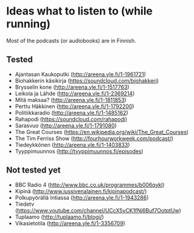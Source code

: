 # Ideas what to listen to (while running)

Most of the podcasts (or audiobooks) are in Finnish.

## Tested

* Ajantasan Kaukoputki (http://areena.yle.fi/1-1961721)
* Biohakkerin käsikirja (https://soundcloud.com/biohakkeri)
* Brysselin kone (http://areena.yle.fi/1-1517763)
* Leikola ja Lähde (http://areena.yle.fi/1-2369214)
* Mitä maksaa? (http://areena.yle.fi/1-1811853)
* Perttu Häkkinen (http://areena.yle.fi/1-1792200)
* Politiikkaradio (http://areena.yle.fi/1-1485162)
* Rahapodi (https://soundcloud.com/rahapodi)
* Sarasvuo (http://areena.yle.fi/1-1791080)
* The Great Courses (https://en.wikipedia.org/wiki/The_Great_Courses)
* The Tim Ferriss Show (http://fourhourworkweek.com/podcast/)
* Tiedeykkönen (http://areena.yle.fi/1-1403833)
* Tyyppimuunnos (http://tyyppimuunnos.fi/episodes)

## Not tested yet

* BBC Radio 4 (http://www.bbc.co.uk/programmes/b006qykl)
* Kipinä (http://www.jussivenalainen.fi/kipinapodcast/)
* Polkupyörällä Intiassa (http://areena.yle.fi/1-1943286)
* Tiedetv (https://www.youtube.com/channel/UCcX5vCK1fNj6Buf7OotptUw)
* Tuplaamo (http://tuplaamo.fi/blogi/)
* Vikasietotila (http://areena.yle.fi/1-3356709)
